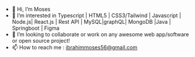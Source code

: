 - 👋 Hi, I’m Moses 
- 👀 I’m interested in Typescript | HTML5 | CSS3/Tailwind | Javascript | Node.js| React.js | Rest API | MySQL|graphQL| MongoDB |Java | Springboot | Figma
- 💞️ I’m looking to collaborate or work on any awesome web app/software or open source project!
- 📫 How to reach me : ibrahimmoses56@gmail.com
